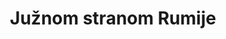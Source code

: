 ---
slug:        "sutorman-krajina"
title:       "Južnom stranom Rumije"
description: "Stari Bar, Ulcinj, Svač"
excerpt:     "" 
categories:  ['2009-cg-dijagonala']
image: "/2009-cg-dijagonala/sutorman-krajina/img/107.jpg"

tags:
  - stari bar
  - ulcinj
  - svač
  - rumija
    
---